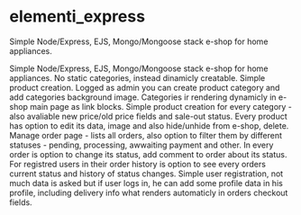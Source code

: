 # elementi_express
Simple Node/Express, EJS, Mongo/Mongoose stack e-shop for home appliances.

Simple Node/Express, EJS, Mongo/Mongoose stack e-shop for home appliances. No static categories, instead dinamicly creatable. Simple product creation. Logged as admin you can create product category and add categories background image. Categories ir rendering dynamicly in e-shop main page as link blocks. Simple product creation for every category - also avaliable new price/old price fields and sale-out status. Every product has option to edit its data, image and also hide/unhide from e-shop, delete. Manage order page - lists all orders, also option to filter them by different statuses - pending, processing, awwaiting payment and other. In every order is option to change its status, add comment to order about its status. For registred users in their order history is option to see every orders current status and history of status changes. Simple user registration, not much data is asked but if user logs in, he can add some profile data in his profile, including delivery info what renders automaticly in orders checkout fields.